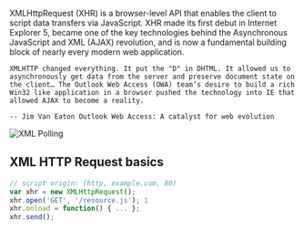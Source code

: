 XMLHttpRequest (XHR) is a browser-level API that enables the client to script data transfers via JavaScript. XHR made its first debut in Internet Explorer 5, became one of the key technologies behind the Asynchronous JavaScript and XML (AJAX) revolution, and is now a fundamental building block of nearly every modern web application.

```
XMLHTTP changed everything. It put the "D" in DHTML. It allowed us to asynchronously get data from the server and preserve document state on the client… The Outlook Web Access (OWA) team’s desire to build a rich Win32 like application in a browser pushed the technology into IE that allowed AJAX to become a reality.

-- Jim Van Eaton Outlook Web Access: A catalyst for web evolution
```

![XML Polling](http://orm-chimera-prod.s3.amazonaws.com/1230000000545/images/hpbn_1501.png)

## XML HTTP Request basics

```javascript
// script origin: (http, example.com, 80)
var xhr = new XMLHttpRequest();
xhr.open('GET', '/resource.js'); 1
xhr.onload = function() { ... };
xhr.send();
```